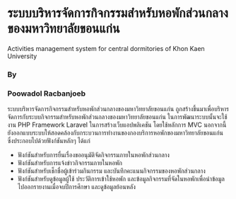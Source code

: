 # ระบบบริหารจัดการกิจกรรมสำหรับหอพักส่วนกลางของมหาวิทยาลัยขอนแก่น
Activities management system for central dormitories of Khon Kaen University
### By 
### Poowadol Racbanjoeb
ระบบบริหารจัดการกิจกรรมสำหรับหอพักส่วนกลางของมหาวิทยาลัยขอนแก่น ถูกสร้างขึ้นมาเพื่อบริหารจัดการกับระบบกิจกรรมสำหรับหอพักส่วนกลางของมหาวิทยาลัยขอนแก่น ในการพัฒนาระบบนั้นจะใช้งาน PHP Framework Laravel ในการสร้างเว็บแอปพลิเคชัน โดยใช้หลักการ MVC นอกจากนี้ยังออกแบบระบบให้สอดคล้องกับกระบวนการทำงานของกองบริการหอพักของมหาวิทยาลัยขอนแก่น ซึ่งประกอบไปด้วยฟังก์ชันหลักๆ ได้แก่

+ ฟังก์ชันสำหรับการยื่นเรื่องขออนุมัติจัดกิจกรรมภายในหอพักส่วนกลาง 
+ ฟังก์ชันสำหรับการแจ้งข่าวกิจกรรมภายในหอพัก 
+ ฟังก์ชันสำหรับเช็กชื่อผู้เข้าร่วมกินกรรม และบันทึกคะแนนกิจกรรมของหอพักส่วนกลาง
+ ฟังก์ชันสำหรับดูข้อมูลผู้ใช้ ประวัติการเข้าใช้หอพัก และข้อมูลกิจกรรมที่จัดในหอพักเพื่อนำข้อมูลไปออกรายงานเมื่อจบปีการศึกษา และดูข้อมูลย้อนหลัง
